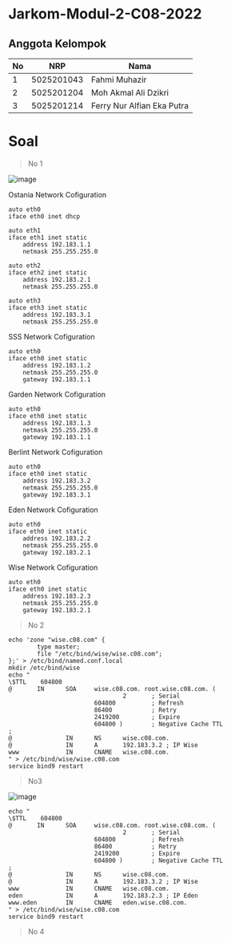 # Jarkom-Modul-2-C08-2022

## Anggota Kelompok
|No|NRP|Nama|
|-|-|-|
|1|5025201043|Fahmi Muhazir|
|2|5025201204|Moh Akmal Ali Dzikri|
|3|5025201214|Ferry Nur Alfian Eka Putra|

# Soal
> No 1

![image](https://user-images.githubusercontent.com/89815856/198034789-89c6c8cc-8abd-4529-af9c-e2b384c8fc3a.png)

Ostania Network Cofiguration
```
auto eth0
iface eth0 inet dhcp

auto eth1
iface eth1 inet static
	address 192.183.1.1
	netmask 255.255.255.0

auto eth2
iface eth2 inet static
	address 192.183.2.1
	netmask 255.255.255.0

auto eth3
iface eth3 inet static
	address 192.183.3.1
	netmask 255.255.255.0
```

SSS Network Cofiguration
```
auto eth0
iface eth0 inet static
	address 192.183.1.2
	netmask 255.255.255.0
	gateway 192.183.1.1
```

Garden Network Cofiguration
```
auto eth0
iface eth0 inet static
	address 192.183.1.3
	netmask 255.255.255.0
	gateway 192.183.1.1
```

Berlint Network Cofiguration
```
auto eth0
iface eth0 inet static
	address 192.183.3.2
	netmask 255.255.255.0
	gateway 192.183.3.1
```

Eden Network Cofiguration
```
auto eth0
iface eth0 inet static
	address 192.183.2.2
	netmask 255.255.255.0
	gateway 192.183.2.1
```

Wise Network Cofiguration
```
auto eth0
iface eth0 inet static
	address 192.183.2.3
	netmask 255.255.255.0
	gateway 192.183.2.1
```

>No 2

```
echo 'zone "wise.c08.com" {
        type master;
        file "/etc/bind/wise/wise.c08.com";
};' > /etc/bind/named.conf.local
mkdir /etc/bind/wise
echo "
\$TTL    604800
@       IN      SOA     wise.c08.com. root.wise.c08.com. (
                                2       ; Serial
                        604800          ; Refresh
                        86400           ; Retry
                        2419200         ; Expire
                        604800 )        ; Negative Cache TTL
;
@               IN      NS      wise.c08.com.
@               IN      A       192.183.3.2 ; IP Wise
www             IN      CNAME   wise.c08.com.
" > /etc/bind/wise/wise.c08.com
service bind9 restart
```

>No3

![image](https://user-images.githubusercontent.com/89815856/198834513-a69789f0-2c20-4adb-ba3b-677820969895.png)

```
echo "
\$TTL    604800
@       IN      SOA     wise.c08.com. root.wise.c08.com. (
                                2       ; Serial
                        604800          ; Refresh
                        86400           ; Retry
                        2419200         ; Expire
                        604800 )        ; Negative Cache TTL
;
@               IN      NS      wise.c08.com.
@               IN      A       192.183.3.2 ; IP Wise
www             IN      CNAME   wise.c08.com.
eden            IN      A       192.183.2.3 ; IP Eden
www.eden        IN      CNAME   eden.wise.c08.com.
" > /etc/bind/wise/wise.c08.com
service bind9 restart
```

>No 4


